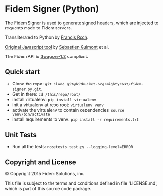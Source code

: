 
# Fidem Signer (Python)

The Fidem Signer is used to generate signed headers, which are injected to requests made to Fidem servers.

Transliterated to Python by [Francis Roch](http://www.linkedin.com/profile/view?id=8546024).

[Original Javascript tool](https://github.com/fidemapps/fidem-signer) by [Sebastien Guimont](https://ca.linkedin.com/in/sebastienguimont) et al.

The Fidem API is [Swagger-1.2](https://demo-api.fidem360.com/api-docs/) compliant.

## Quick start

* Clone the repo: `git clone git@bitbucket.org:mightycast/fidem-signer.py.git`.
* Get in there: `cd /this/repo/root/`
* install virtualenv: `pip install virtualenv`
* init a virtualenv at repo root: `virtualenv venv`
* activate the virtualenv to contain dependencies: `source venv/bin/activate`
* install requirements to venv: `pip install -r requirements.txt`

## Unit Tests

* Run all the tests: `nosetests test.py --logging-level=ERROR`

## Copyright and License

© Copyright 2015 Fidem Solutions, inc. 

This file is subject to the terms and conditions defined in file 'LICENSE.md', 
which is part of this source code package.
